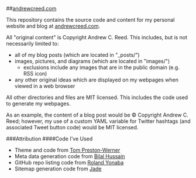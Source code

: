 ##[andrewcreed.com](http://andrewcreed.com)

This repository contains the source code and content for my personal website and blog at [andrewcreed.com](http://andrewcreed.com).

All "original content" is Copyright Andrew C. Reed. This includes, but is not necessarily limited to:

* all of my blog posts (which are located in "_posts/")
* images, pictures, and diagrams (which are located in "images/")
    * exclusions include any images that are in the public domain (e.g. RSS icon)
* any other original ideas which are displayed on my webpages when viewed in a web browser

All other directories and files are MIT licensed. This includes the code used to generate my webpages.

As an example, the content of a blog post would be © Copyright Andrew C. Reed; however, my use of a custom YAML variable for Twitter hashtags (and associated Tweet button code) would be MIT licensed.

###Attribution
####Code I've Used

* Theme and code from [Tom Preston-Werner](https://github.com/mojombo/mojombo.github.com)
* Meta data generation code from [Bilal Hussain](https://github.com/Bilalh/bilalh.github.com/tree/source)
* GitHub repo listing code from [Roland Yonaba](https://github.com/Yonaba/yonaba.github.com)
* Sitemap generation code from [Jade](https://github.com/plusjade/jekyll-bootstrap)
